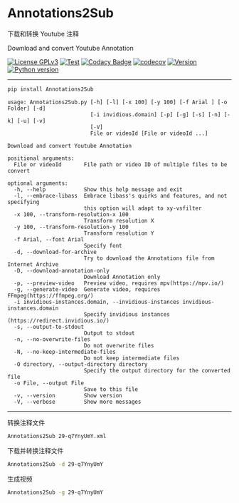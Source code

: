 # Annotations2Sub

下载和转换 Youtube 注释

Download and convert Youtube Annotation

[![License GPLv3](https://img.shields.io/pypi/l/Annotations2Sub?color=1)](https://pypi.org/project/Annotations2Sub/)
[![Test](https://github.com/USED255/Annotations2Sub/actions/workflows/test.yml/badge.svg)](https://github.com/USED255/Annotations2Sub/actions/workflows/test.yml)
[![Codacy Badge](https://app.codacy.com/project/badge/Grade/28155e10849a40eb8d02f341073f2901)](https://www.codacy.com/gh/USED255/Annotations2Sub/dashboard?utm_source=github.com&amp;utm_medium=referral&amp;utm_content=USED255/Annotations2Sub&amp;utm_campaign=Badge_Grade)
[![codecov](https://codecov.io/gh/USED255/Annotations2Sub/branch/master/graph/badge.svg?token=SSNQNEAXMP)](https://codecov.io/gh/USED255/Annotations2Sub)
[![Version](https://img.shields.io/pypi/v/Annotations2Sub)](https://pypi.org/project/Annotations2Sub)
[![Python version](https://img.shields.io/pypi/pyversions/Annotations2Sub)](https://pypi.org/project/Annotations2Sub)

---

```bash
pip install Annotations2Sub
```

```help
usage: Annotations2Sub.py [-h] [-l] [-x 100] [-y 100] [-f Arial ] [-o Folder] [-d]
                          [-i invidious.domain] [-p] [-g] [-s] [-n] [-k] [-u] [-v]
                          [-V]
                          File or videoId [File or videoId ...]

Download and convert Youtube Annotation

positional arguments:
  File or videoId       File path or video ID of multiple files to be convert

optional arguments:
  -h, --help            Show this help message and exit
  -l, --embrace-libass  Embrace libass's quirks and features, and not specifying
                        this option will adapt to xy-vsfilter
  -x 100, --transform-resolution-x 100
                        Transform resolution X
  -y 100, --transform-resolution-y 100
                        Transform resolution Y
  -f Arial, --font Arial
                        Specify font
  -d, --download-for-archive
                        Try to download the Annotations file from Internet Archive
  -D, --download-annotation-only
                        Download Annotation only
  -p, --preview-video   Preview video, requires mpv(https://mpv.io/)
  -g, --generate-video  Generate video, requires FFmpeg(https://ffmpeg.org/)
  -i invidious-instances.domain, --invidious-instances invidious-instances.domain
                        Specify invidious instances (https://redirect.invidious.io/)
  -s, --output-to-stdout
                        Output to stdout
  -n, --no-overwrite-files
                        Do not overwrite files
  -N, --no-keep-intermediate-files
                        Do not keep intermediate files
  -O directory, --output-directory directory
                        Specify the output directory for the converted file
  -o File, --output File
                        Save to this file
  -v, --version         Show version
  -V, --verbose         Show more messages
```

---

转换注释文件

```bash
Annotations2Sub 29-q7YnyUmY.xml
```

下载并转换注释文件

```bash
Annotations2Sub -d 29-q7YnyUmY
```

生成视频

```bash
Annotations2Sub -g 29-q7YnyUmY
```
